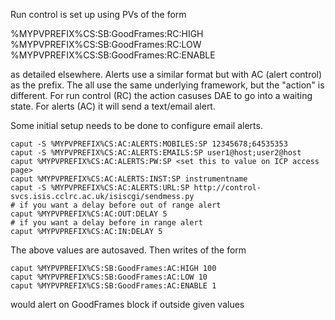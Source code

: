 Run control is set up using PVs of the form 

%MYPVPREFIX%CS:SB:GoodFrames:RC:HIGH
%MYPVPREFIX%CS:SB:GoodFrames:RC:LOW
%MYPVPREFIX%CS:SB:GoodFrames:RC:ENABLE

as detailed elsewhere. Alerts use a similar format but with AC
(alert control) as the prefix. The all use the same underlying
framework, but the "action" is different. For run control (RC) the
action casuses DAE to go into a waiting state. For alerts (AC)
it will send a text/email alert.

Some initial setup needs to be done to configure email alerts.  
```
caput -S %MYPVPREFIX%CS:AC:ALERTS:MOBILES:SP 12345678;64535353
caput -S %MYPVPREFIX%CS:AC:ALERTS:EMAILS:SP user1@host;user2@host
caput %MYPVPREFIX%CS:AC:ALERTS:PW:SP <set this to value on ICP access page>
caput %MYPVPREFIX%CS:AC:ALERTS:INST:SP instrumentname
caput -S %MYPVPREFIX%CS:AC:ALERTS:URL:SP http://control-svcs.isis.cclrc.ac.uk/isiscgi/sendmess.py
# if you want a delay before out of range alert
caput %MYPVPREFIX%CS:AC:OUT:DELAY 5
# if you want a delay before in range alert
caput %MYPVPREFIX%CS:AC:IN:DELAY 5
```

The above values are autosaved. Then writes of the form

```
caput %MYPVPREFIX%CS:SB:GoodFrames:AC:HIGH 100
caput %MYPVPREFIX%CS:SB:GoodFrames:AC:LOW 10
caput %MYPVPREFIX%CS:SB:GoodFrames:AC:ENABLE 1
```

would alert on GoodFrames block if outside given values
